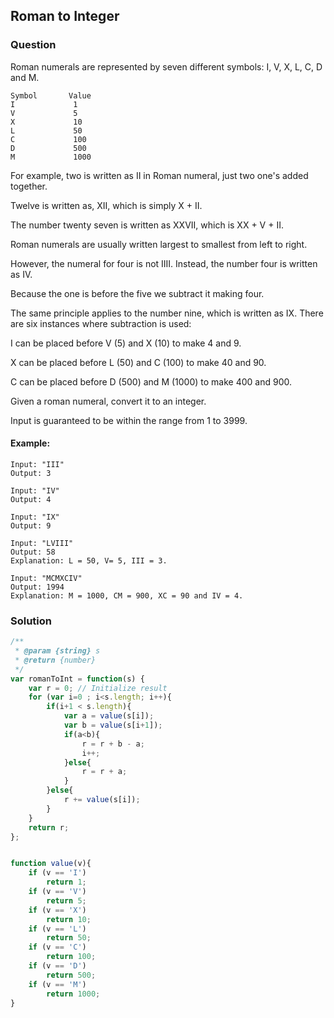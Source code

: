 ## Roman to Integer

### Question

Roman numerals are represented by seven different symbols: I, V, X, L, C, D and M.

```shell
Symbol       Value
I             1
V             5
X             10
L             50
C             100
D             500
M             1000
```

For example, two is written as II in Roman numeral, just two one's added together. 

Twelve is written as, XII, which is simply X + II. 

The number twenty seven is written as XXVII, which is XX + V + II.

Roman numerals are usually written largest to smallest from left to right.

However, the numeral for four is not IIII. Instead, the number four is written as IV. 

Because the one is before the five we subtract it making four. 

The same principle applies to the number nine, which is written as IX. There are six instances where subtraction is used:

I can be placed before V (5) and X (10) to make 4 and 9. 

X can be placed before L (50) and C (100) to make 40 and 90. 

C can be placed before D (500) and M (1000) to make 400 and 900.

Given a roman numeral, convert it to an integer. 

Input is guaranteed to be within the range from 1 to 3999.

#### Example:
```shell
Input: "III"
Output: 3
```

```shell
Input: "IV"
Output: 4
```

```shell
Input: "IX"
Output: 9
```

```shell
Input: "LVIII"
Output: 58
Explanation: L = 50, V= 5, III = 3.
```

```shell
Input: "MCMXCIV"
Output: 1994
Explanation: M = 1000, CM = 900, XC = 90 and IV = 4.
```

### Solution
```javascript
/**
 * @param {string} s
 * @return {number}
 */
var romanToInt = function(s) {
    var r = 0; // Initialize result 
    for (var i=0 ; i<s.length; i++){
        if(i+1 < s.length){
            var a = value(s[i]);
            var b = value(s[i+1]);
            if(a<b){
                r = r + b - a;
                i++;
            }else{
                r = r + a;
            }
        }else{
            r += value(s[i]);
        }
    }
    return r;
};


function value(v){
    if (v == 'I') 
        return 1; 
    if (v == 'V') 
        return 5; 
    if (v == 'X') 
        return 10; 
    if (v == 'L') 
        return 50; 
    if (v == 'C') 
        return 100; 
    if (v == 'D') 
        return 500; 
    if (v == 'M') 
        return 1000; 
}
```
